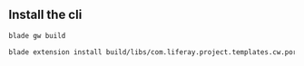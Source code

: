 ## Install the cli

```bash
blade gw build
```
```bash
blade extension install build/libs/com.liferay.project.templates.cw.portlet-1.0.0.jar
```